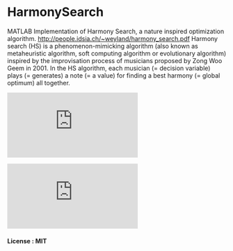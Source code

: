 # HarmonySearch
MATLAB Implementation of Harmony Search, a nature inspired optimization algorithm.
http://people.idsia.ch/~weyland/harmony_search.pdf
Harmony search (HS) is a phenomenon-mimicking algorithm (also known as metaheuristic algorithm, soft computing algorithm or evolutionary algorithm) inspired by the improvisation process of musicians proposed by Zong Woo Geem in 2001. In the HS algorithm, each musician (= decision variable) plays (= generates) a note (= a value) for finding a best harmony (= global optimum) all together.

![Overview of Harmony Search Algorithm(pdf)](http://www.springer.com/cda/content/document/cda_downloaddocument/9783319083551-c2.pdf?SGWID=0-0-45-1469326-p176807580)

![Criticism](http://people.idsia.ch/~weyland/harmony_search.pdf)

#### License : MIT
